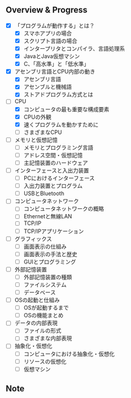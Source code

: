 ## Overview & Progress

- [x] 「プログラムが動作する」とは？
  - [x] スマホアプリの場合
  - [x] スクリプト言語の場合
  - [x] インタープリタとコンパイラ、言語処理系
  - [x] JavaとJava仮想マシン
  - [x] C、「高水準」と「低水準」
- [x] アセンブリ言語とCPU内部の動き
  - [x] アセンブリ言語
  - [x] アセンブルと機械語
  - [x] ストアドプログラム方式とは
- [ ] CPU
  - [x] コンピュータの最も重要な構成要素
  - [x] CPUの外観
  - [x] 速くプログラムを動かすために
  - [ ] さまざまなCPU
- [ ] メモリと仮想記憶
  - [ ] メモリとプログラミング言語
  - [ ] アドレス空間・仮想記憶
  - [ ] 主記憶装置のハードウェア
- [ ] インターフェースと入出力装置
  - [ ] PCにおけるインターフェース
  - [ ] 入出力装置とプログラム
  - [ ] USBとBluetooth
- [ ] コンピュータネットワーク
  - [ ] コンピュータネットワークの概略
  - [ ] Ethernetと無線LAN
  - [ ] TCP/IP
  - [ ] TCP/IPアプリケーション
- [ ] グラフィックス
  - [ ] 画面表示の仕組み
  - [ ] 画面表示の手法と歴史
  - [ ] GUIとプログラミング
- [ ] 外部記憶装置
  - [ ] 外部記憶装置の種類
  - [ ] ファイルシステム
  - [ ] データベース
- [ ] OSの起動と仕組み
  - [ ] OSが起動するまで
  - [ ] OSの機能まとめ
- [ ] データの内部表現
  - [ ] ファイルの形式
  - [ ] さまざまな内部表現
- [ ] 抽象化・仮想化
  - [ ] コンピュータにおける抽象化・仮想化
  - [ ] リソースの仮想化
  - [ ] 仮想マシン

## Note
